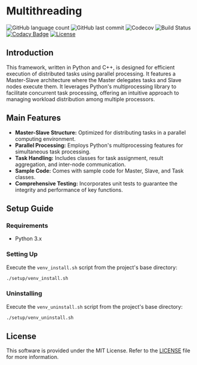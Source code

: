 # Multithreading

![GitHub language count](https://img.shields.io/github/languages/count/PinconP/tp-multithreading)
![GitHub last commit](https://img.shields.io/github/last-commit/PinconP/tp-multithreading)
![Codecov](https://img.shields.io/codecov/c/github/PinconP/tp-multithreading)
![Build Status](https://app.travis-ci.com/PinconP/tp-multithreading.svg?branch=main)
[![Codacy Badge](https://app.codacy.com/project/badge/Grade/e796b8663c1b41599506b6ae51201a1a)](https://app.codacy.com/gh/PinconP/Reinforcement-Learning/dashboard?utm_source=gh&utm_medium=referral&utm_content=&utm_campaign=Badge_grade)
[![License](https://img.shields.io/badge/License-MIT-yellow.svg)](https://opensource.org/licenses/MIT)

## Introduction

This framework, written in Python and C++, is designed for efficient execution of distributed tasks using parallel processing. It features a Master-Slave architecture where the Master delegates tasks and Slave nodes execute them. It leverages Python's multiprocessing library to facilitate concurrent task processing, offering an intuitive approach to managing workload distribution among multiple processors.

## Main Features

- **Master-Slave Structure:** Optimized for distributing tasks in a parallel computing environment.
- **Parallel Processing:** Employs Python's multiprocessing features for simultaneous task processing.
- **Task Handling:** Includes classes for task assignment, result aggregation, and inter-node communication.
- **Sample Code:** Comes with sample code for Master, Slave, and Task classes.
- **Comprehensive Testing:** Incorporates unit tests to guarantee the integrity and performance of key functions.

## Setup Guide

### Requirements

- Python 3.x

### Setting Up

Execute the `venv_install.sh` script from the project's base directory:

```bash
./setup/venv_install.sh
```

### Uninstalling

Execute the `venv_uninstall.sh` script from the project's base directory:

```bash
./setup/venv_uninstall.sh
```

## License

This software is provided under the MIT License. Refer to the [LICENSE](LICENSE) file for more information.
